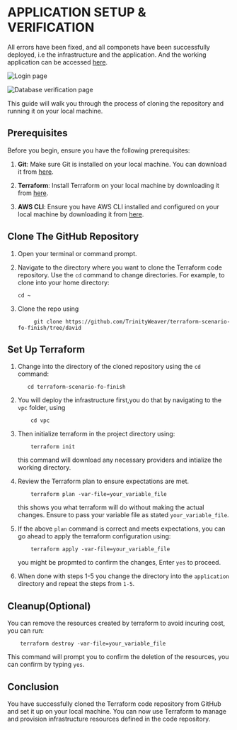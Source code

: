 # APPLICATION SETUP & VERIFICATION

All errors have been fixed, and all componets have been successfully deployed, i.e the infrastructure and the application. And the working application can be accessed [here](http://test-alb-1383658882.eu-west-1.elb.amazonaws.com:8080/).

![Login page](terraform-scenario-fo-finish/imgs/wp-login.png)


![Database verification page](terraform-scenario-fo-finish/imgs/wp-db.png)

This guide will walk you through the process of cloning the repository and running it on your local machine.

## Prerequisites
Before you begin, ensure you have the following prerequisites:

1. **Git**: Make sure Git is installed on your local machine. You can download it from [here](https://git-scm.com/).

2. **Terraform**: Install Terraform on your local machine by downloading it from [here](https://www.terraform.io/downloads.html).
   
3.  **AWS CLI**: Ensure you have AWS CLI installed and configured on your local machine by downloading it from [here](https://docs.aws.amazon.com/cli/latest/userguide/getting-started-install.html).

## Clone The GitHub Repository

1. Open your terminal or command prompt.

2. Navigate to the directory where you want to clone the Terraform code repository. Use the `cd` command to change directories. For example, to clone into your home directory:

   ```shell
   cd ~
3. Clone the repo using 
   ```shell
        git clone https://github.com/TrinityWeaver/terraform-scenario-fo-finish/tree/david
## Set Up Terraform

1. Change into the directory of the cloned repository using the `cd` command:
   ```shell
      cd terraform-scenario-fo-finish
2. You will deploy the infrastructure first,you do that by navigating to the `vpc` folder, using 
    ```shell 
        cd vpc
3. Then initialize terraform in the project directory using:
    ```shell
        terraform init
    ```
    this command will download any necessary providers and intialize the working directory.
4. Review the Terraform plan to ensure expectations are met.
   ```shell
       terraform plan -var-file=your_variable_file
   ```
   this shows you what terraform will do without making the actual changes. Ensure to pass your variable file as stated `your_variable_file`.
5. If the above `plan` command is correct and meets expectations, you can go ahead to apply the  terraform configuration using:
   ```shell
       terraform apply -var-file=your_variable_file
   ```
   you might be propmted to confirm the changes, Enter `yes` to proceed.

6. When done with steps 1-5 you change the directory into the `application` directory and repeat the steps from `1-5`.
     
## Cleanup(Optional)

You can remove the resources created by terraform to avoid incuring cost, you can run:
```shell
    terraform destroy -var-file=your_variable_file
```
This command will prompt you to confirm the deletion of the resources, you can confirm by typing `yes`.

## Conclusion
You have successfully cloned the Terraform code repository from GitHub and set it up on your local machine. You can now use Terraform to manage and provision infrastructure resources defined in the code repository.


